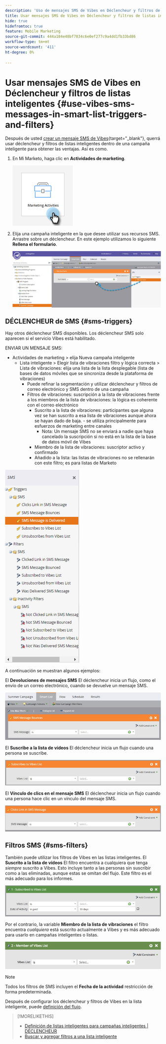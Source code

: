 ```yaml
---
description: 'Uso de mensajes SMS de Vibes en Déclencheur y filtros de listas inteligentes: Documentos de Marketo: documentación del producto'
title: Usar mensajes SMS de Vibes en Déclencheur y filtros de listas inteligentes
hide: true
hidefromtoc: true
feature: Mobile Marketing
source-git-commit: 444a184e48bf7034c6e0ef277c9a4dd1fb33bd86
workflow-type: tm+mt
source-wordcount: '411'
ht-degree: 0%

---
```


# Usar mensajes SMS de Vibes en Déclencheur y filtros de listas inteligentes {#use-vibes-sms-messages-in-smart-list-triggers-and-filters}

Después de usted [crear un mensaje SMS de Vibes](/help/marketo/product-docs/mobile-marketing/vibes-sms-messages/create-a-vibes-sms-message.md){target="_blank"}, querrá usar déclencheur y filtros de listas inteligentes dentro de una campaña inteligente para obtener las ventajas. Así es como.

1. En Mi Marketo, haga clic en **Actividades de marketing**.

   ![](assets/use-vibes-sms-messages-in-smart-list-triggers-and-filters-1.png)

1. Elija una campaña inteligente en la que desee utilizar sus recursos SMS. Arrastre sobre un déclencheur. En este ejemplo utilizamos lo siguiente **Rellena el formulario**.

   ![](assets/fills-out-form-pull-over.jpg)

## DÉCLENCHEUR de SMS {#sms-triggers}

Hay otros déclencheur SMS disponibles. Los déclencheur SMS solo aparecen si el servicio Vibes está habilitado.

ENVIAR UN MENSAJE SMS:

* Actividades de marketing > elija Nueva campaña inteligente
   * Lista inteligente > Elegir lista de vibraciones filtro y lógica correcta > Lista de vibraciones: elija una lista de la lista desplegable (lista de bases de datos móviles que se sincroniza desde la plataforma de vibraciones)
      * Puede refinar la segmentación y utilizar déclencheur y filtros de correo electrónico y SMS dentro de una campaña
      * Filtros de vibraciones: suscripción a la lista de vibraciones frente a los miembros de la lista de vibraciones: la lógica es coherente con el correo electrónico
         * Suscrito a la lista de vibraciones: participantes que alguna vez se han suscrito a esa lista de vibraciones aunque ahora se hayan dado de baja.  - se utiliza principalmente para esfuerzos de marketing entre canales
            * Nota: Un mensaje SMS no se enviará a nadie que haya cancelado la suscripción si no está en la lista de la base de datos móvil de Vibes
         * Miembro de la lista de vibraciones: suscriptor activo y confirmado
         * Añadido a la lista: las listas de vibraciones no se rellenarán con este filtro; es para listas de Marketo

![](assets/new-sms-search2.png)

A continuación se muestran algunos ejemplos:

El **Devoluciones de mensajes SMS** El déclencheur inicia un flujo, como el envío de un correo electrónico, cuando se devuelve un mensaje SMS.

![](assets/sms-message-bounces-real.jpg)

El **Suscribe a la lista de vídeos** El déclencheur inicia un flujo cuando una persona se suscribe.

![](assets/subscribes-to-vibes-list-real.jpg)

El **Vínculo de clics en el mensaje SMS** El déclencheur inicia un flujo cuando una persona hace clic en un vínculo del mensaje SMS.

![](assets/clicks-link-in-sms-message.jpg)

## Filtros SMS {#sms-filters}

También puede utilizar los filtros de Vibes en las listas inteligentes. El **Suscrito a la lista de vídeos** El filtro encuentra a cualquiera que tenga *siempre* suscrito a Vibes. Esto incluye tanto a las personas sin suscribir como a las eliminadas, aunque estas se omitan del flujo. Este filtro es el más adecuado para los informes.

![](assets/subscribed-to-vibes-list-filter-real.jpg)

Por el contrario, la variable **Miembro de la lista de vibraciones** el filtro encuentra _cualquiera_ está suscrito actualmente a Vibes y es más adecuado para usarlo en campañas inteligentes o listas.

![](assets/image001.png)

>[!NOTE]
>
>Todos los filtros de SMS incluyen el **Fecha de la actividad** restricción de forma predeterminada.

Después de configurar los déclencheur y filtros de Vibes en la lista inteligente, puede [definición del flujo](/help/marketo/product-docs/mobile-marketing/vibes-sms-messages/add-a-flow-step-for-sms.md).

>[!MORELIKETHIS]
>
>* [Definición de listas inteligentes para campañas inteligentes | DÉCLENCHEUR](/help/marketo/product-docs/core-marketo-concepts/smart-campaigns/creating-a-smart-campaign/define-smart-list-for-smart-campaign-trigger.md)
>* [Buscar y agregar filtros a una lista inteligente](/help/marketo/product-docs/core-marketo-concepts/smart-lists-and-static-lists/creating-a-smart-list/find-and-add-filters-to-a-smart-list.md)
